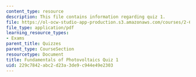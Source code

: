 ```yaml
---
content_type: resource
description: This file contains information regarding quiz 1.
file: https://ol-ocw-studio-app-production.s3.amazonaws.com/courses/2-627-fundamentals-of-photovoltaics-fall-2013/229c7842abc2d23a3de9c944e49e2303_MIT2_627F13_Quiz1.pdf
file_type: application/pdf
learning_resource_types:
- Exams
parent_title: Quizzes
parent_type: CourseSection
resourcetype: Document
title: Fundamentals of Photovoltaics Quiz 1
uid: 229c7842-abc2-d23a-3de9-c944e49e2303
---
```


